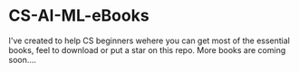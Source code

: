 # CS-AI-ML-eBooks

I've created to help CS beginners wehere you can get most of the essential books, feel to download or put a star on this repo. More books are coming soon....
